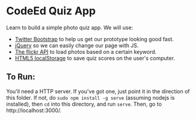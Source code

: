 CodeEd Quiz App
===============

Learn to build a simple photo quiz app. We will use:

- [Twitter Bootstrap][bootstrap] to help us get our prototype looking good fast.
- [jQuery][jquery] so we can easily change our page with JS.
- [The flickr API][flickr] to load photos based on a certain keyword.
- [HTML5 localStorage][localstore] to save quiz scores on the user's computer.

To Run:
-------
You'll need a HTTP server. If you've got one, just point it in the direction of
this folder. If not, do `sudo npm install -g serve` (assuming nodejs is installed),
then `cd` into this directory, and run `serve`. Then, go to http://localhost:3000/.

[bootstrap]: http://getbootstrap.com/ "Twitter's open source Bootstrap project."
[jquery]: http://jquery.com/ "jQuery is a fast, small, and feature-rich JavaScript library."
[flickr]: http://www.flickr.com/services/api/ "The flickr API lets us access content on flickr from our code."
[localstore]: https://developer.mozilla.org/en-US/docs/Web/Guide/DOM/Storage#sessionStorage "localStorage lets us save data on the user's computer to be accessed later."
